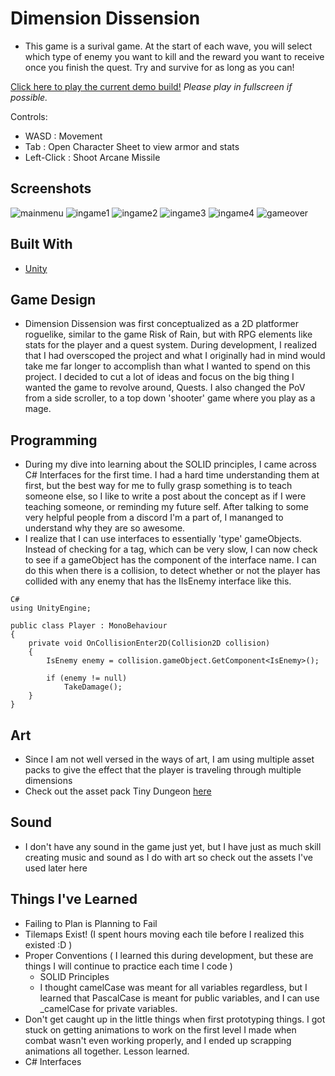 # Dimension Dissension

- This game is a surival game. At the start of each wave, you will select which type of enemy you want to kill and the reward you want to receive once you finish the quest. Try and survive for as long as you can!

[Click here to play the current demo build!](https://ryanflorestt.github.io/Dimension-Dissension/)
*Please play in fullscreen if possible.*

Controls:
- WASD : Movement 
- Tab : Open Character Sheet to view armor and stats
- Left-Click : Shoot Arcane Missile

## Screenshots
![mainmenu](https://user-images.githubusercontent.com/53247675/213339033-7db54dcf-87d9-4a1d-9a55-3bf8990622ce.PNG)
![ingame1](https://user-images.githubusercontent.com/53247675/215357396-ce8e7ca6-426a-4775-9e5d-99f2cae34967.PNG)
![ingame2](https://user-images.githubusercontent.com/53247675/215357404-6c5cb92a-80d6-4fe6-876c-e4860148e989.PNG)
![ingame3](https://user-images.githubusercontent.com/53247675/215357415-ed44e7ff-11a5-4a3b-844f-f23ac5eb59af.PNG)
![ingame4](https://user-images.githubusercontent.com/53247675/215357424-9a6fff00-62ff-4e78-847a-0e99a1a4df34.PNG)
![gameover](https://user-images.githubusercontent.com/53247675/215357430-159c876e-7718-45d4-b483-120b7d5f6c2b.PNG)


## Built With

* [Unity](https://www.unity.com)

## Game Design

- Dimension Dissension was first conceptualized as a 2D platformer roguelike, similar to the game Risk of Rain, but with RPG elements like stats for the player and a quest system. During development, I realized that I had overscoped the project and what I originally had in mind would take me far longer to accomplish than what I wanted to spend on this project. I decided to cut a lot of ideas and focus on the big thing I wanted the game to revolve around, Quests. I also changed the PoV from a side scroller, to a top down 'shooter' game where you play as a mage.

## Programming
- During my dive into learning about the SOLID principles, I came across C# Interfaces for the first time. I had a hard time understanding them at first, but the best way for me to fully grasp something is to teach someone else, so I like to write a post about the concept as if I were teaching someone, or reminding my future self. After talking to some very helpful people from a discord I'm a part of, I mananged to understand why they are so awesome.
- I realize that I can use interfaces to essentially 'type' gameObjects. Instead of checking for a tag, which can be very slow, I can now check to see if a gameObject has the component of the interface name. I can do this when there is a collision, to detect whether or not the player has collided with any enemy that has the IIsEnemy interface like this.
```
C#
using UnityEngine;

public class Player : MonoBehaviour
{
    private void OnCollisionEnter2D(Collision2D collision)
    {
        IsEnemy enemy = collision.gameObject.GetComponent<IsEnemy>();

        if (enemy != null)
            TakeDamage();
    }
}
```

## Art
- Since I am not well versed in the ways of art, I am using multiple asset packs to give the effect that the player is traveling through multiple dimensions
- Check out the asset pack Tiny Dungeon [here](https://www.kenney.nl/assets/tiny-dungeon)

## Sound
- I don't have any sound in the game just yet, but I have just as much skill creating music and sound as I do with art so check out the assets I've used later here

## Things I've Learned

- Failing to Plan is Planning to Fail
- Tilemaps Exist! (I spent hours moving each tile before I realized this existed :D )
- Proper Conventions ( I learned this during development, but these are things I will continue to practice each time I code )
  - SOLID Principles
  - I thought camelCase was meant for all variables regardless, but I learned that PascalCase is meant for public variables, and I can use _camelCase for private variables.
- Don't get caught up in the little things when first prototyping things. I got stuck on getting animations to work on the first level I made when combat wasn't even working properly, and I ended up scrapping animations all together. Lesson learned.
- C# Interfaces
